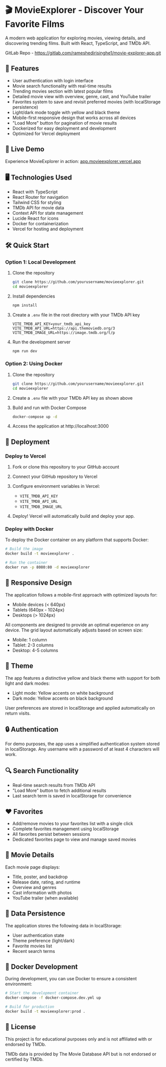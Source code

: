 # 🎬 MovieExplorer - Discover Your Favorite Films

A modern web application for exploring movies, viewing details, and discovering trending films. Built with React, TypeScript, and TMDb API.

GitLab Repo - https://gitlab.com/rameshedirisinghe1/movie-explorer-app.git

## 🚀 Features

- User authentication with login interface
- Movie search functionality with real-time results
- Trending movies section with latest popular films
- Detailed movie view with overview, genre, cast, and YouTube trailer
- Favorites system to save and revisit preferred movies (with localStorage persistence)
- Light/dark mode toggle with yellow and black theme
- Mobile-first responsive design that works across all devices
- "Load More" button for pagination of movie results
- Dockerized for easy deployment and development
- Optimized for Vercel deployment

## 📱 Live Demo

Experience MovieExplorer in action: [app.movieexplorer.vercel.app](https://app.movieexplorer.vercel.app)

## 🖥️ Technologies Used

- React with TypeScript
- React Router for navigation
- Tailwind CSS for styling
- TMDb API for movie data
- Context API for state management
- Lucide React for icons
- Docker for containerization
- Vercel for hosting and deployment

## 🛠️ Quick Start

### Option 1: Local Development

1. Clone the repository
   ```bash
   git clone https://github.com/yourusername/movieexplorer.git
   cd movieexplorer
   ```

2. Install dependencies
   ```bash
   npm install
   ```

3. Create a `.env` file in the root directory with your TMDb API key
   ```
   VITE_TMDB_API_KEY=your_tmdb_api_key
   VITE_TMDB_API_URL=https://api.themoviedb.org/3
   VITE_TMDB_IMAGE_URL=https://image.tmdb.org/t/p
   ```

4. Run the development server
   ```bash
   npm run dev
   ```

### Option 2: Using Docker

1. Clone the repository
   ```bash
   git clone https://github.com/yourusername/movieexplorer.git
   cd movieexplorer
   ```

2. Create a `.env` file with your TMDb API key as shown above

3. Build and run with Docker Compose
   ```bash
   docker-compose up -d
   ```

4. Access the application at http://localhost:3000

## 🚢 Deployment

### Deploy to Vercel

1. Fork or clone this repository to your GitHub account

2. Connect your GitHub repository to Vercel
   
3. Configure environment variables in Vercel:
   - `VITE_TMDB_API_KEY`
   - `VITE_TMDB_API_URL`
   - `VITE_TMDB_IMAGE_URL`

4. Deploy! Vercel will automatically build and deploy your app.

### Deploy with Docker

To deploy the Docker container on any platform that supports Docker:

```bash
# Build the image
docker build -t movieexplorer .

# Run the container
docker run -p 8080:80 -d movieexplorer
```

## 📱 Responsive Design

The application follows a mobile-first approach with optimized layouts for:
- Mobile devices (< 640px)
- Tablets (640px - 1024px) 
- Desktops (> 1024px)

All components are designed to provide an optimal experience on any device. The grid layout automatically adjusts based on screen size:
- Mobile: 1 column
- Tablet: 2-3 columns
- Desktop: 4-5 columns

## 🎨 Theme

The app features a distinctive yellow and black theme with support for both light and dark modes:

- Light mode: Yellow accents on white background
- Dark mode: Yellow accents on black background

User preferences are stored in localStorage and applied automatically on return visits.

## 🔒 Authentication

For demo purposes, the app uses a simplified authentication system stored in localStorage. Any username with a password of at least 4 characters will work.

## 🔍 Search Functionality

- Real-time search results from TMDb API
- "Load More" button to fetch additional results
- Last search term is saved in localStorage for convenience

## ❤️ Favorites

- Add/remove movies to your favorites list with a single click
- Complete favorites management using localStorage
- All favorites persist between sessions
- Dedicated favorites page to view and manage saved movies

## 🎥 Movie Details

Each movie page displays:

- Title, poster, and backdrop
- Release date, rating, and runtime
- Overview and genres
- Cast information with photos
- YouTube trailer (when available)

## 🔄 Data Persistence

The application stores the following data in localStorage:
- User authentication state
- Theme preference (light/dark)
- Favorite movies list
- Recent search terms

## 🧪 Docker Development

During development, you can use Docker to ensure a consistent environment:

```bash
# Start the development container
docker-compose -f docker-compose.dev.yml up

# Build for production
docker build -t movieexplorer:prod .
```

## 📝 License

This project is for educational purposes only and is not affiliated with or endorsed by TMDb.

TMDb data is provided by The Movie Database API but is not endorsed or certified by TMDb.
